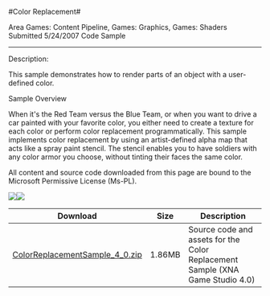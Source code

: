 #Color Replacement#

Area
Games: Content Pipeline, Games: Graphics, Games: Shaders
Submitted
5/24/2007
Code Sample

---

Description:

This sample demonstrates how to render parts of an object with a user-defined color.

Sample Overview

When it's the Red Team versus the Blue Team, or when you want to drive a car painted with your favorite color, you either need to create a texture for each color or perform color replacement programmatically. This sample implements color replacement by using an artist-defined alpha map that acts like a spray paint stencil. The stencil enables you to have soldiers with any color armor you choose, without tinting their faces the same color.



All content and source code downloaded from this page are bound to the Microsoft Permissive License (Ms-PL).

![](https://github.com/nkast/XNAGameStudio/blob/master/Images/XNA_ColorReplacement_01_small.jpg)![](https://github.com/nkast/XNAGameStudio/blob/master/Images/XNA_ColorReplacement_02_small.jpg)

	
Download | Size | Description
---|---|---|
[ColorReplacementSample_4_0.zip](https://github.com/nkast/XNAGameStudio/blob/master/Samples/ColorReplacementSample_4_0.zip?raw=true) | 1.86MB | Source code and assets for the Color Replacement Sample (XNA Game Studio 4.0)